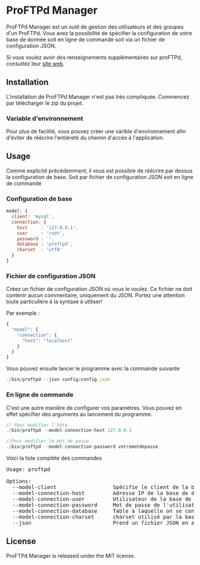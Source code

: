 ProFTPd Manager
===============

ProFTPd Manager est un outil de gestion des utilisateurs et des groupes d'un ProFTPd. Vous avez la possibilité de spécifier la configuration de votre base de donnée soit en ligne de commande soit via un fichier de configuration JSON.

Si vous voulez avoir des renseignements supplémentaires sur proFTPd, consultez leur [site web](http://www.proftpd.org/).

Installation
------------

L'installation de ProFTPd Manager n'est pas très compliquée. Commencez par télécharger le zip du projet.

### Variable d'environnement

Pour plus de facilité, vous pouvez créer une varible d'environnement afin d'éviter de réécrire l'entièreté du chemin d'accès à l'application.

Usage
-----

Comme explicité précédemment, il vous est possible de réécrire par dessus la configuration de base. Soit par fichier de configuration JSON soit en ligne de commande

### Configuration de base

```js
model: {
  client: 'mysql',
  connection: {
    host     : '127.0.0.1',
    user     : 'root',
    password : '',
    database : 'proftpd',
    charset  : 'utf8'
  }
}
```

### Fichier de configuration JSON

Créez un fichier de configuration JSON où vous le voulez. Ce fichier ne doit contenir aucun commentaire, uniquement du JSON. Portez une attention toute particulière à la syntaxe à utiliser!

Par exemple :

```js
{
  "model": {
    "connection": {
      "host": "localhost"
    }
  }
}
```

Vous pouvez ensuite lancer le programme avec la commande suivante

```js
./bin/proftpd --json config/config.json
```

### En ligne de commande

C'est une autre manière de configurer vos paramètres. Vous pouvez en effet spécifier des arguments au lancement du programme.

```js
// Pour modifier l'hôte
./bin/proftpd --model-connection-host 127.0.0.1

//Pour modifier le mot de passe
./bin/proftpd --model-connection-password votremotdepasse

```

Voici la liste complète des commandes

<pre>
Usage: proftpd

Options:
  --model-client                  Spécifie le client de la base de donnée (mysql)                [string]
  --model-connection-host         Adresse IP de la base de données                               [string]
  --model-connection-user         Utilisateur de la base de données                              [string]
  --model-connection-password     Mot de passe de l'utilisateur                                  [boolean]
  --model-connection-database     Table à laquelle on se connecte                                [boolean]
  --model-connection-charset      charset utilisé par la base de données                         [boolean]
  --json                          Prend un fichier JSON en argumment                             [file]
</pre>

License
-------
ProFTPd Manager is released under the MIT license.